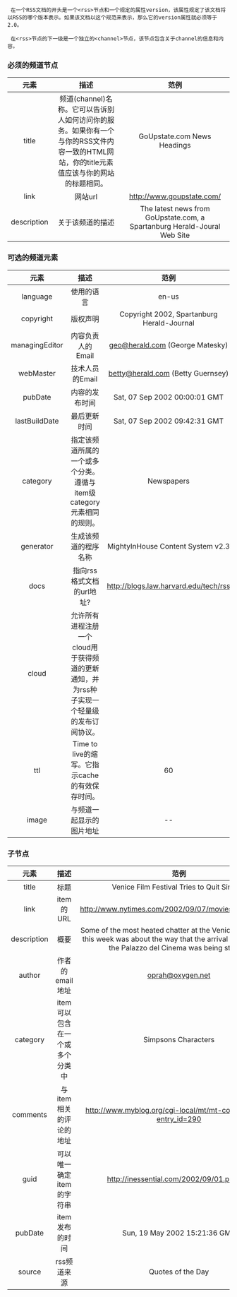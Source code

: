      在一个RSS文档的开头是一个<rss>节点和一个规定的属性version，该属性规定了该文档将以RSS的哪个版本表示。如果该文档以这个规范来表示，那么它的version属性就必须等于2.0。 

     在<rss>节点的下一级是一个独立的<channel>节点，该节点包含关于channel的信息和内容。 


### 必须的频道节点

|元素|描述|范例|
|:--:|:--:|:--:|
|title|频道(channel)名称。它可以告诉别人如何访问你的服务。如果你有一个与你的RSS文件内容一致的HTML网站，你的title元素值应该与你的网站的标题相同。|GoUpstate.com News Headings|
|link|网站url|http://www.goupstate.com/|
|description|关于该频道的描述|The latest news from GoUpstate.com, a Spartanburg Herald-Joural Web Site|


### 可选的频道元素
|元素|描述|范例|
|:--:|:--:|:--:|
|language|使用的语言|en-us|
|copyright|版权声明|Copyright 2002, Spartanburg Herald-Journal|
|managingEditor|内容负责人的Email|geo@herald.com (George Matesky)|
|webMaster|技术人员的Email|betty@herald.com (Betty Guernsey)|
|pubDate|内容的发布时间|Sat, 07 Sep 2002 00:00:01 GMT|
|lastBuildDate|最后更新时间|Sat, 07 Sep 2002 09:42:31 GMT|
|category|指定该频道所属的一个或多个分类。遵循与item级category元素相同的规则。|<category>Newspapers</category>|
|generator|生成该频道的程序名称|MightyInHouse Content System v2.3|
|docs|指向rss格式文档的url地址?|http://blogs.law.harvard.edu/tech/rss|
|cloud|允许所有进程注册一个cloud用于获得频道的更新通知，并为rss种子实现一个轻量级的发布订阅协议。|<cloud domain="rpc.sys.com" port="80" path="/RPC2" registerProcedure="pingMe" protocol="soap"/>|
|ttl|Time to live的缩写。它指示cache的有效保存时间。|<ttl>60</ttl>|
|image|与频道一起显示的图片地址|--|



### <item>子节点

|元素|描述|范例|
|:--:|:--:|:--:|
|title|标题|Venice Film Festival Tries to Quit Sinking|
|link|item的URL|http://www.nytimes.com/2002/09/07/movies/07FEST.html|
|description|概要|Some of the most heated chatter at the Venice Film Festival this week was about the way that the arrival of the stars at the Palazzo del Cinema was being staged.|
|author|作者的email地址|oprah@oxygen.net|
|category|item可以包含在一个或多个分类中|Simpsons Characters|
|comments|与item相关的评论的地址|http://www.myblog.org/cgi-local/mt/mt-comments.cgi?entry_id=290|
|guid|可以唯一确定item的字符串|http://inessential.com/2002/09/01.php#a2|
|pubDate|item发布的时间|Sun, 19 May 2002 15:21:36 GMT|
|source|rss频道来源|Quotes of the Day|


